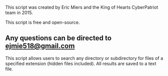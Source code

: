 This script was created by Eric Miers and the King of Hearts CyberPatriot team in 2015.

This script is free and open-source.

Any questions can be directed to ejmie518@gmail.com
--------------------------------------------------------------------------------------------

This script allows users to search any directory or subdirectory for files of a specified extension (hidden files included). All results
are saved to a text file.
